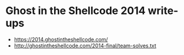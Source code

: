 # Ghost in the Shellcode 2014 write-ups

* <https://2014.ghostintheshellcode.com/>
* <http://ghostintheshellcode.com/2014-final/team-solves.txt>

